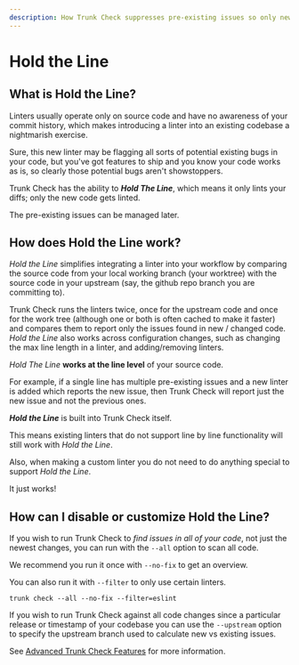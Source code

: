 ```yaml
---
description: How Trunk Check suppresses pre-existing issues so only new issues are flagged
---
```


# Hold the Line

## What is Hold the Line?

Linters usually operate only on source code and have no awareness of your commit history, which makes introducing a linter into an existing codebase a nightmarish exercise.

Sure, this new linter may be flagging all sorts of potential existing bugs in your code, but you've got features to ship and you know your code works as is, so clearly those potential bugs aren't showstoppers.

Trunk Check has the ability to _**Hold The Line**_, which means it only lints your diffs; only the new code gets linted.

The pre-existing issues can be managed later.

## How does Hold the Line work?

_Hold the Line_ simplifies integrating a linter into your workflow by comparing the source code from your local working branch (your worktree) with the source code in your upstream (say, the github repo branch you are committing to).

Trunk Check runs the linters twice, once for the upstream code and once for the work tree (although one or both is often cached to make it faster) and compares them to report only the issues found in new / changed code. _Hold the Line_ also works across configuration changes, such as changing the max line length in a linter, and adding/removing linters.

_Hold The Line_ **works at the line level** of your source code.

For example, if a single line has multiple pre-existing issues and a new linter is added which reports the new issue, then Trunk Check will report just the new issue and not the previous ones.

_**Hold the Line**_ is built into Trunk Check itself.

This means existing linters that do not support line by line functionality will still work with _Hold the Line_.

Also, when making a custom linter you do not need to do anything special to support _Hold the Line_.

It just works!

## How can I disable or customize Hold the Line?

If you wish to run Trunk Check to _find issues in all of your code_, not just the newest changes, you can run with the `--all` option to scan all code.

We recommend you run it once with `--no-fix` to get an overview.

You can also run it with `--filter` to only use certain linters.

```shell
trunk check --all --no-fix --filter=eslint
```

If you wish to run Trunk Check against all code changes since a particular release or timestamp of your codebase you can use the `--upstream` option to specify the upstream branch used to calculate new vs existing issues.

See [Advanced Trunk Check Features](../advanced-setup/cli/cli-options.md#advanced-trunk-check-features) for more information.
